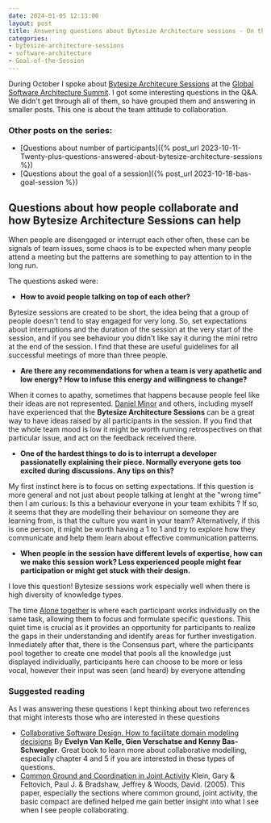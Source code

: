 ```yaml
---
date: 2024-01-05 12:13:00
layout: post
title: Answering questions about Bytesize Architecture sessions - On the team attitude to collaboration
categories:
- bytesize-architecture-sessions
- software-architecture
- Goal-of-the-Session
---
```


During October I spoke about [Bytesize Architecure Sessions](https://bytesizearchitecturesessions.com/) at the [Global Software Architecture Summit](https://gsas.io/#schedule). I got some interesting questions in the Q&A. We didn't get through all of them, so have grouped them and answering in smaller posts. This one is about the team attitude to collaboration.

### Other posts on the series:
* [Questions about number of participants]({% post_url 2023-10-11-Twenty-plus-questions-answered-about-bytesize-architecture-sessions %})
* [Questions about the goal of a session]({% post_url 2023-10-18-bas-goal-session %})

## Questions about how people collaborate and how Bytesize Architecture Sessions can help 

When people are disengaged or interrupt each other often, these can be signals of team issues, some chaos is to be expected when many people attend a meeting but the patterns are something to pay attention to in the long run.

The questions asked were:

* **How to avoid people talking on top of each other?**

Bytesize sessions are created to be short, the idea being that a group of people doesn't tend to stay engaged for very long. So, set expectations about interruptions and the duration of the session at the very start of the session, and if you see behaviour you didn't like say it during the mini retro at the end of the session. 
I find that these are useful guidelines for all successful meetings of more than three people.

* **Are there any recommendations for when a team is very apathetic and low energy? How to infuse this energy and willingness to change?**

When it comes to apathy, sometimes that happens because people feel like their ideas are not represented. [Daniel Minor](https://bytesizearchitecturesessions.com/news/experience-reports-spidermonkey) and others, including  myself have experienced that the **Bytesize Architecture Sessions** can be a great way to have ideas raised by all participants in the session.
If you find that the whole team mood is low it might be worth running retrospectives on that particular issue, and act on the feedback received there.

* **One of the hardest things to do is to interrupt a developer passionatelly explaining their piece. Normally everyone gets too excited during discussions. Any tips on this?**

My first instinct here is to focus on setting expectations. 
If this question is more general and not just about people talking at lenght at the "wrong time" then I am curious: Is this a behaviour everyone in your team exhibits ? If so, it seems that they are modelling their behaviour on someone they are learning from, is that the culture you want in your team? Alternatively, if this is one person, it might be worth having a 1 to 1 and try to explore how they communicate and help them learn about effective communication patterns.

* **When people in the session have different levels of expertise, how can we make this session work? Less experienced people might fear participation or might get stuck with their design.**

I love this question! Bytesize sessions work especially well when there is high diversity of knowledge types. 

The time [Alone together](https://www.roundcrisis.com/2022/10/01/the-power-of-alone-together/) is where each participant works individually on the same task, allowing them to focus and formulate specific questions. This quiet time is crucial as it provides an opportunity for participants to realize the gaps in their understanding and identify areas for further investigation. 
Inmediately after that, there is the Consensus part, where the participants pool together to create one model that pools all the knowledge just displayed individually, participants here can choose to be more or less vocal, however their input was seen (and heard) by everyone attending



### Suggested reading 

As I was answering these questions I kept thinking about two references that might interests those who are interested in these questions

* [Collaborative Software Design. How to facilitate domain modeling decisions](https://www.manning.com/books/collaborative-software-design?ar=false&lpse=B) By **Evelyn Van Kelle, Gien Verschatse and Kenny Bas-Schwegler**. Great book to learn more about collaborative modelling, especially chapter 4 and 5 if you are interested in these types of questions.
* [Common Ground and Coordination in Joint Activity](https://www.researchgate.net/publication/227992178_Common_Ground_and_Coordination_in_Joint_Activity) Klein, Gary & Feltovich, Paul J. & Bradshaw, Jeffrey & Woods, David. (2005). This paper, especially the sections where common ground, joint activity, the basic compact are defined helped me gain better insight into what I see when I see people collaborating. 



